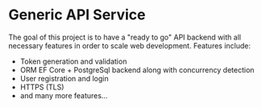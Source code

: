 # Generic API Service
The goal of this project is to have a "ready to go" API backend with all necessary features in order to scale web development. Features include:
- Token generation and validation
- ORM EF Core + PostgreSql backend along with concurrency detection
- User registration and login
- HTTPS (TLS)
- and many more features...
